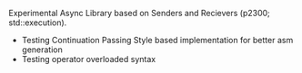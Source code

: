 Experimental Async Library based on Senders and Recievers (p2300; std::execution).
  - Testing Continuation Passing Style based implementation for better asm generation
  - Testing operator overloaded syntax

